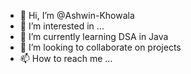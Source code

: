 - 👋 Hi, I’m @Ashwin-Khowala
- 👀 I’m interested in ...
- 🌱 I’m currently learning DSA in Java
- 💞️ I’m looking to collaborate on projects 
- 📫 How to reach me ...

<!---
Ashwin-Khowala/Ashwin-Khowala is a ✨ special ✨ repository because its `README.md` (this file) appears on your GitHub profile.
You can click the Preview link to take a look at your changes.
--->
